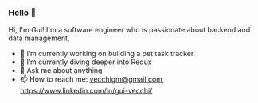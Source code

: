 ### Hello 👋

Hi, I'm Gui! I'm a software engineer who is passionate about backend and data management.

- 🔭 I’m currently working on building a pet task tracker
- 🌱 I’m currently diving deeper into Redux 
- 💬 Ask me about anything
- 📫 How to reach me: vecchigm@gmail.com, https://www.linkedin.com/in/gui-vecchi/
